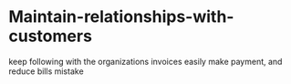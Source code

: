 # Maintain-relationships-with-customers
keep following with the organizations invoices easily make payment, and reduce bills mistake

